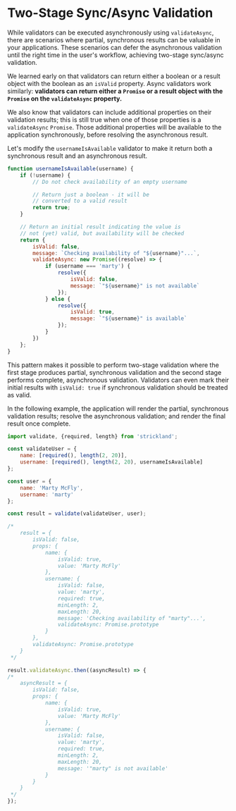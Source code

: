 # Two-Stage Sync/Async Validation

While validators can be executed asynchronously using `validateAsync`, there are scenarios where partial, synchronous results can be valuable in your applications. These scenarios can defer the asynchronous validation until the right time in the user's workflow, achieving two-stage sync/async validation.

We learned early on that validators can return either a boolean or a result object with the boolean as an `isValid` property. Async validators work similarly: **validators can return either a `Promise` or a result object with the `Promise` on the `validateAsync` property.**

We also know that validators can include additional properties on their validation results; this is still true when one of those properties is a `validateAsync` `Promise`. Those additional properties will be available to the application synchronously, before resolving the asynchronous result.

Let's modify the `usernameIsAvailable` validator to make it return both a synchronous result and an asynchronous result.

``` jsx
function usernameIsAvailable(username) {
    if (!username) {
        // Do not check availability of an empty username

        // Return just a boolean - it will be
        // converted to a valid result
        return true;
    }

    // Return an initial result indicating the value is
    // not (yet) valid, but availability will be checked
    return {
        isValid: false,
        message: `Checking availability of "${username}"...`,
        validateAsync: new Promise((resolve) => {
            if (username === 'marty') {
                resolve({
                    isValid: false,
                    message: `"${username}" is not available`
                });
            } else {
                resolve({
                    isValid: true,
                    message: `"${username}" is available`
                });
            }
        })
    };
}
```

This pattern makes it possible to perform two-stage validation where the first stage produces partial, synchronous validation and the second stage performs complete, asynchronous validation. Validators can even mark their initial results with `isValid: true` if synchronous validation should be treated as valid.

In the following example, the application will render the partial, synchronous validation results; resolve the asynchronous validation; and render the final result once complete.

``` jsx
import validate, {required, length} from 'strickland';

const validateUser = {
    name: [required(), length(2, 20)],
    username: [required(), length(2, 20), usernameIsAvailable]
};

const user = {
    name: 'Marty McFly',
    username: 'marty'
};

const result = validate(validateUser, user);

/*
    result = {
        isValid: false,
        props: {
            name: {
                isValid: true,
                value: 'Marty McFly'
            },
            username: {
                isValid: false,
                value: 'marty',
                required: true,
                minLength: 2,
                maxLength: 20,
                message: 'Checking availability of "marty"...',
                validateAsync: Promise.prototype
            }
        },
        validateAsync: Promise.prototype
    }
 */

result.validateAsync.then((asyncResult) => {
/*
    asyncResult = {
        isValid: false,
        props: {
            name: {
                isValid: true,
                value: 'Marty McFly'
            },
            username: {
                isValid: false,
                value: 'marty',
                required: true,
                minLength: 2,
                maxLength: 20,
                message: '"marty" is not available'
            }
        }
    }
 */
});
```
